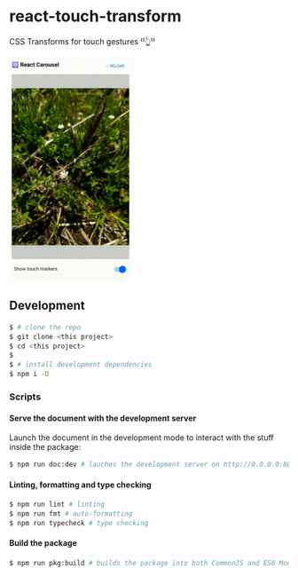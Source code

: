 # react-touch-transform

CSS Transforms for touch gestures ⁽⁽👆⁾⁾

![Screen shot](public/images/carousel.gif)

## Development

```bash
$ # clone the repo
$ git clone <this project>
$ cd <this project>
$ 
$ # install development dependencies
$ npm i -D
```

### Scripts

#### Serve the document with the development server

Launch the document in the development mode to interact with the stuff inside the package:

```bash
$ npm run doc:dev # lauches the development server on http://0.0.0.0:8000.
```

#### Linting, formatting and type checking

```bash
$ npm run lint # linting
$ npm run fmt # auto-formatting
$ npm run typecheck # type checking
```

#### Build the package

```bash
$ npm run pkg:build # builds the package into both CommonJS and ES6 Modules.
```
